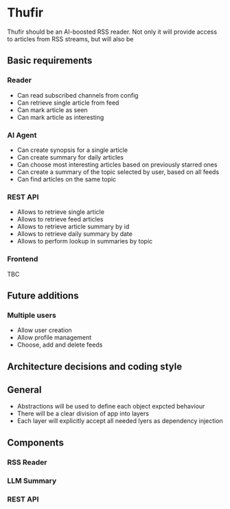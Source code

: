 # Thufir

Thufir should be an AI-boosted RSS reader. Not only it will provide access to articles
from RSS streams, but will also be
## Basic requirements

### Reader
* Can read subscribed channels from config
* Can retrieve single article from feed
* Can mark article as seen
* Can mark article as interesting

### AI Agent
* Can create synopsis for a single article
* Can create summary for daily articles
* Can choose most interesting articles based on previously starred ones
* Can create a summary of the topic selected by user, based on all feeds
* Can find articles on the same topic

### REST API
* Allows to retrieve single article
* Allows to retrieve feed articles
* Allows to retrieve article summary by id
* Allows to retrieve daily summary by date
* Allows to perform lookup in summaries by topic

### Frontend
TBC

## Future additions
### Multiple users
* Allow user creation
* Allow profile management
* Choose, add and delete feeds

## Architecture decisions and coding style

## General
* Abstractions will be used to define each object expcted behaviour
* There will be a clear division of app into layers
* Each layer will explicitly accept all needed lyers as dependency injection

## Components

### RSS Reader

### LLM Summary

### REST API
